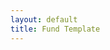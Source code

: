 ```yaml
---
layout: default
title: Fund Template
---
```



<style>
table {font-size: 10px;}
</style>

<script>
$('table').addClass('table table-striped table-hover  table-sm ')
$('thead').addClass('thead-dark')
$('.main img').css('width', '80%')
</script>
